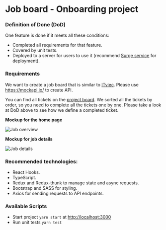 # Job board - Onboarding project

### Definition of Done (DoD)

One feature is done if it meets all these conditions:
- Completed all requirements for that feature. 
- Covered by unit tests.
- Deployed to a server for users to use it (recommend [Surge service](https://surge.sh/) for deployment).

### Requirements
We want to create a job board that is similar to [ITviec](https://itviec.com/). Please use https://mockapi.io/ to create API.

You can find all tickets on the [project board](https://github.com/fabatek/onboarding-job-board-frontend/projects). We sorted all the tickets by order, so you need to complete all the tickets one by one. Please take a look at DoD above to see how we define a completed ticket.

**Mockup for the home page**

![Job overview](https://i.imgur.com/p0bgdoU.png)

**Mockup for job details**

![Job details](https://i.imgur.com/UWfSA7g.png)

### Recommended technologies:
- React Hooks.
- TypeScript.
- Redux and Redux-thunk to manage state and async requests.
- Bootstrap and SASS for styling.
- Axios for sending requests to API endpoints.

### Available Scripts
- Start project `yarn start` at [http://localhost:3000](http://localhost:3000)
- Run unit tests `yarn test`


